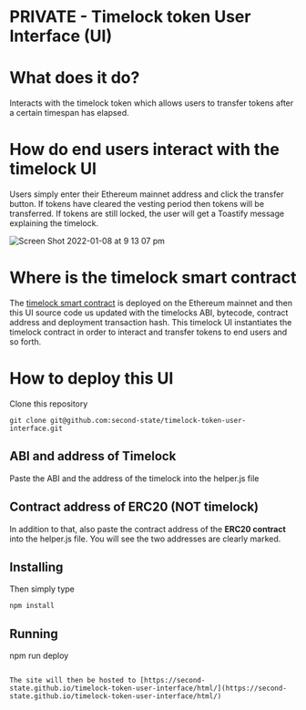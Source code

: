 # PRIVATE - Timelock token User Interface (UI)

# What does it do?

Interacts with the timelock token which allows users to transfer tokens after a certain timespan has elapsed.

# How do end users interact with the timelock UI

Users simply enter their Ethereum mainnet address and click the transfer button. If tokens have cleared the vesting period then tokens will be transferred. If tokens are still locked, the user will get a Toastify message explaining the timelock.

![Screen Shot 2022-01-08 at 9 13 07 pm](https://user-images.githubusercontent.com/9831342/148641968-32f4639a-f646-419c-af5f-9388455002d7.png)

# Where is the timelock smart contract

The [timelock smart contract](https://github.com/ParaState/timelock-token-deployment/blob/main/Timelock.sol) is deployed on the Ethereum mainnet and then this UI source code us updated with the timelocks ABI, bytecode, contract address and deployment transaction hash. This timelock UI instantiates the timelock contract in order to interact and transfer tokens to end users and so forth.

# How to deploy this UI

Clone this repository

```
git clone git@github.com:second-state/timelock-token-user-interface.git
```

## ABI and address of Timelock

Paste the ABI and the address of the timelock into the helper.js file

## Contract address of ERC20 (NOT timelock)

In addition to that, also paste the contract address of the **ERC20 contract** into the helper.js file. You will see the two addresses are clearly marked.

## Installing

Then simply type

```
npm install
```

## Running
npm run deploy
```

The site will then be hosted to [https://second-state.github.io/timelock-token-user-interface/html/](https://second-state.github.io/timelock-token-user-interface/html/)
